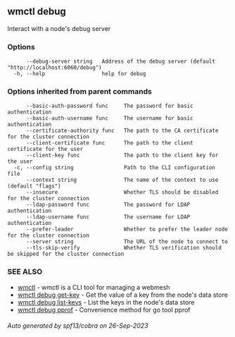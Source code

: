 ## wmctl debug

Interact with a node's debug server

### Options

```
      --debug-server string   Address of the debug server (default "http://localhost:6060/debug")
  -h, --help                  help for debug
```

### Options inherited from parent commands

```
      --basic-auth-password func     The password for basic authentication
      --basic-auth-username func     The username for basic authentication
      --certificate-authority func   The path to the CA certificate for the cluster connection
      --client-certificate func      The path to the client certificate for the user
      --client-key func              The path to the client key for the user
  -c, --config string                Path to the CLI configuration file
      --context string               The name of the context to use (default "flags")
      --insecure                     Whether TLS should be disabled for the cluster connection
      --ldap-password func           The password for LDAP authentication
      --ldap-username func           The username for LDAP authentication
      --prefer-leader                Whether to prefer the leader node for the cluster connection
      --server string                The URL of the node to connect to
      --tls-skip-verify              Whether TLS verification should be skipped for the cluster connection
```

### SEE ALSO

* [wmctl](wmctl.md)	 - wmctl is a CLI tool for managing a webmesh
* [wmctl debug get-key](wmctl_debug_get-key.md)	 - Get the value of a key from the node's data store
* [wmctl debug list-keys](wmctl_debug_list-keys.md)	 - List the keys in the node's data store
* [wmctl debug pprof](wmctl_debug_pprof.md)	 - Convenience method for go tool pprof

###### Auto generated by spf13/cobra on 26-Sep-2023
